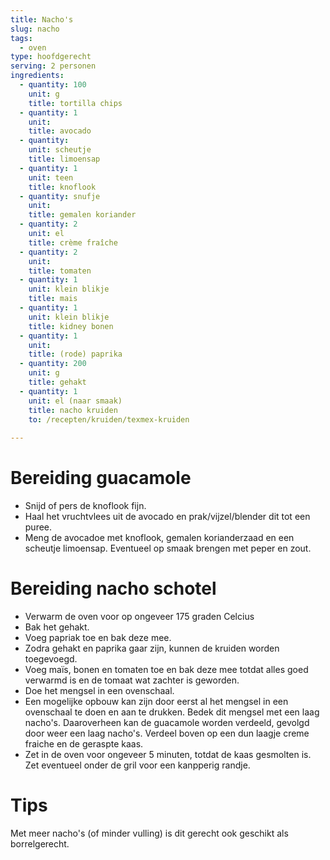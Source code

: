 ```yaml
---
title: Nacho's
slug: nacho
tags: 
  - oven
type: hoofdgerecht
serving: 2 personen
ingredients:
  - quantity: 100
    unit: g
    title: tortilla chips
  - quantity: 1
    unit:
    title: avocado
  - quantity: 
    unit: scheutje
    title: limoensap
  - quantity: 1
    unit: teen
    title: knoflook
  - quantity: snufje
    unit: 
    title: gemalen koriander
  - quantity: 2
    unit: el
    title: crème fraîche
  - quantity: 2
    unit: 
    title: tomaten
  - quantity: 1
    unit: klein blikje
    title: mais
  - quantity: 1
    unit: klein blikje
    title: kidney bonen
  - quantity: 1
    unit:
    title: (rode) paprika
  - quantity: 200
    unit: g
    title: gehakt
  - quantity: 1
    unit: el (naar smaak)
    title: nacho kruiden
    to: /recepten/kruiden/texmex-kruiden  
    
---
```


# Bereiding guacamole
- Snijd of pers de knoflook fijn.
- Haal het vruchtvlees uit de avocado en prak/vijzel/blender dit tot een puree. 
- Meng de avocadoe met knoflook, gemalen korianderzaad en een scheutje limoensap. Eventueel op smaak brengen met peper en zout. 

# Bereiding nacho schotel
- Verwarm de oven voor op ongeveer 175 graden Celcius
- Bak het gehakt. 
- Voeg papriak toe en bak deze mee.
- Zodra gehakt en paprika gaar zijn, kunnen de kruiden worden toegevoegd. 
- Voeg maïs, bonen en tomaten toe en bak deze mee totdat alles goed verwarmd is en de tomaat wat zachter is geworden.
- Doe het mengsel in een ovenschaal. 
- Een mogelijke opbouw kan zijn door eerst al het mengsel in een ovenschaal te doen en aan te drukken. Bedek dit mengsel met een laag nacho's. Daaroverheen kan de guacamole worden verdeeld, gevolgd door weer een laag nacho's. Verdeel boven op een dun laagje creme fraiche en de geraspte kaas.
- Zet in de oven voor ongeveer 5 minuten, totdat de kaas gesmolten is. Zet eventueel onder de gril voor een kanpperig randje.

# Tips
Met meer nacho's (of minder vulling) is dit gerecht ook geschikt als borrelgerecht. 